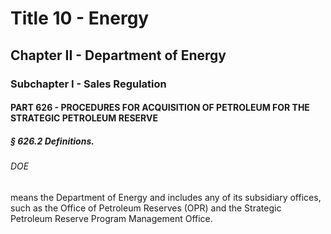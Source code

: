 
# Title 10 - Energy
## Chapter II - Department of Energy
### Subchapter I - Sales Regulation
#### PART 626 - PROCEDURES FOR ACQUISITION OF PETROLEUM FOR THE STRATEGIC PETROLEUM RESERVE
##### § 626.2 Definitions.
###### DOE

means the Department of Energy and includes any of its subsidiary offices, such as the Office of Petroleum Reserves (OPR) and the Strategic Petroleum Reserve Program Management Office.
